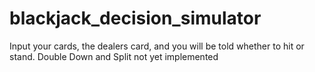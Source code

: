 # blackjack_decision_simulator
Input your cards, the dealers card, and you will be told whether to hit or stand. Double Down and Split not yet implemented
